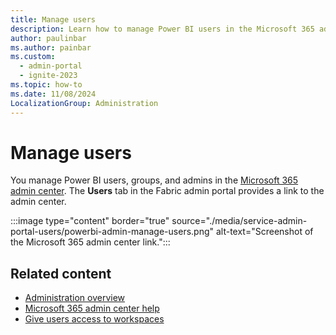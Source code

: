 ```yaml
---
title: Manage users
description: Learn how to manage Power BI users in the Microsoft 365 admin center by accessing the Users tab in the Fabric Admin portal.
author: paulinbar
ms.author: painbar
ms.custom:
  - admin-portal
  - ignite-2023
ms.topic: how-to
ms.date: 11/08/2024
LocalizationGroup: Administration
---
```


# Manage users

You manage Power BI users, groups, and admins in the [Microsoft 365 admin center](https://admin.microsoft.com/). The **Users** tab in the Fabric admin portal provides a link to the admin center.

:::image type="content" border="true" source="./media/service-admin-portal-users/powerbi-admin-manage-users.png" alt-text="Screenshot of the Microsoft 365 admin center link.":::

## Related content

* [Administration overview](admin-overview.md)
* [Microsoft 365 admin center help](/microsoft-365/admin/)
* [Give users access to workspaces](../fundamentals/give-access-workspaces.md)
